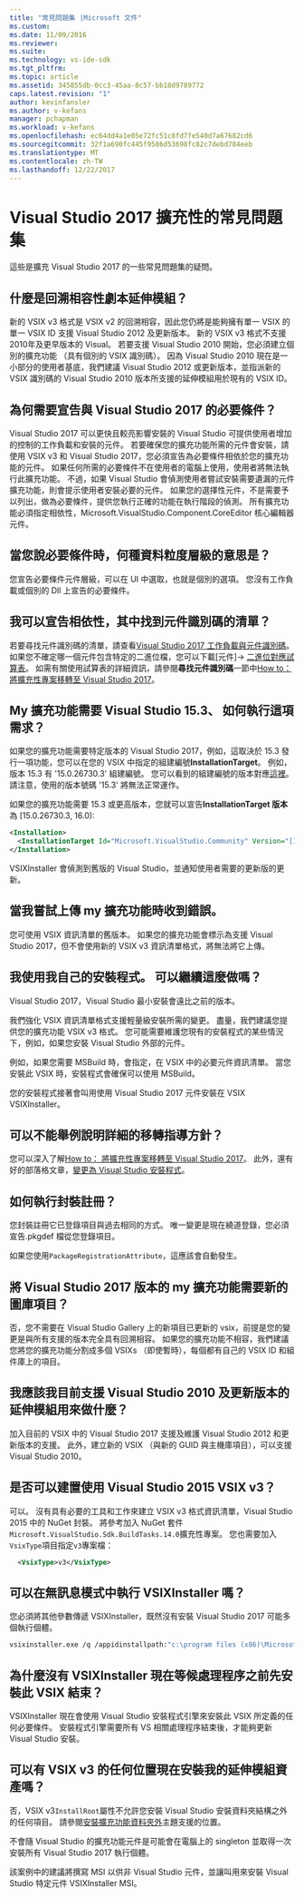 ```yaml
---
title: "常見問題集 |Microsoft 文件"
ms.custom: 
ms.date: 11/09/2016
ms.reviewer: 
ms.suite: 
ms.technology: vs-ide-sdk
ms.tgt_pltfrm: 
ms.topic: article
ms.assetid: 345855db-0cc3-45aa-8c57-bb18d9789772
caps.latest.revision: "1"
author: kevinfansler
ms.author: v-kefans
manager: pchapman
ms.workload: v-kefans
ms.openlocfilehash: ec64dd4a1e05e72fc51c8fd7fe540d7a67682cd6
ms.sourcegitcommit: 32f1a690fc445f9586d53698fc82c7debd784eeb
ms.translationtype: MT
ms.contentlocale: zh-TW
ms.lasthandoff: 12/22/2017
---
```

# <a name="faq-for-visual-studio-2017-extensibility"></a>Visual Studio 2017 擴充性的常見問題集

這些是擴充 Visual Studio 2017 的一些常見問題集的疑問。

## <a name="what-is-the-backwards-compatibility-story-for-extensions"></a>什麼是回溯相容性劇本延伸模組？

新的 VSIX v3 格式是 VSIX v2 的回溯相容，因此您仍將是能夠擁有單一 VSIX 的單一 VSIX ID 支援 Visual Studio 2012 及更新版本。 新的 VSIX v3 格式不支援 2010年及更早版本的 Visual。 若要支援 Visual Studio 2010 開始，您必須建立個別的擴充功能 （具有個別的 VSIX 識別碼）。 因為 Visual Studio 2010 現在是一小部分的使用者基底，我們建議 Visual Studio 2012 或更新版本，並指派新的 VSIX 識別碼的 Visual Studio 2010 版本所支援的延伸模組用於現有的 VSIX ID。

## <a name="why-do-i-need-to-declare-prerequisites-with-visual-studio-2017"></a>為何需要宣告與 Visual Studio 2017 的必要條件？

Visual Studio 2017 可以更快且較亮影響安裝的 Visual Studio 可提供使用者增加的控制的工作負載和安裝的元件。 若要確保您的擴充功能所需的元件會安裝，請使用 VSIX v3 和 Visual Studio 2017，您必須宣告為必要條件相依於您的擴充功能的元件。 如果任何所需的必要條件不在使用者的電腦上使用，使用者將無法執行此擴充功能。 不過，如果 Visual Studio 會偵測使用者嘗試安裝需要遺漏的元件擴充功能，則會提示使用者安裝必要的元件。 如果您的選擇性元件，不是需要予以列出，做為必要條件，提供您執行正確的功能在執行階段的偵測。 所有擴充功能必須指定相依性，Microsoft.VisualStudio.Component.CoreEditor 核心編輯器元件。

## <a name="when-you-say-prerequisite-what-level-of-granularity-do-you-mean"></a>當您說必要條件時，何種資料粒度層級的意思是？

您宣告必要條件元件層級，可以在 UI 中選取，也就是個別的選項。 您沒有工作負載或個別的 Dll 上宣告的必要條件。

## <a name="where-do-i-find-a-list-of-component-ids-so-i-can-declare-dependencies"></a>我可以宣告相依性，其中找到元件識別碼的清單？

若要尋找元件識別碼的清單，請查看[Visual Studio 2017 工作負載與元件識別碼](https://aka.ms/vs2017componentIDs)。 如果您不確定哪一個元件包含特定的二進位檔，您可以下載[元件]-> [二進位對應試算表](https://aka.ms/vs2017componentid-binaries)。 如需有關使用試算表的詳細資訊，請參閱**尋找元件識別碼**一節中[How to： 將擴充性專案移轉至 Visual Studio 2017](how-to-migrate-extensibility-projects-to-visual-studio-2017.md)。

## <a name="my-extension-requires-visual-studio-153-how-do-i-enforce-that-requirement"></a>My 擴充功能需要 Visual Studio 15.3、 如何執行這項需求？

如果您的擴充功能需要特定版本的 Visual Studio 2017，例如，這取決於 15.3 發行一項功能，您可以在您的 VSIX 中指定的組建編號**InstallationTarget**。 例如，版本 15.3 有 '15.0.26730.3' 組建編號。 您可以看到的組建編號的版本對應[這裡](../install/visual-studio-build-numbers-and-release-dates.md)。 請注意，使用的版本號碼 '15.3' 將無法正常運作。

如果您的擴充功能需要 15.3 或更高版本，您就可以宣告**InstallationTarget 版本**為 [15.0.26730.3, 16.0):

```xml
<Installation>
  <InstallationTarget Id="Microsoft.VisualStudio.Community" Version="[15.0.26730.3, 16.0)" />
</Installation>
```

VSIXInstaller 會偵測到舊版的 Visual Studio，並通知使用者需要的更新版的更新。

## <a name="i-keep-getting-an-error-when-i-try-to-upload-my-extension"></a>當我嘗試上傳 my 擴充功能時收到錯誤。

您可使用 VSIX 資訊清單的舊版本。 如果您的擴充功能會標示為支援 Visual Studio 2017，但不會使用新的 VSIX v3 資訊清單格式，將無法將它上傳。

## <a name="i-use-my-own-installer-can-i-continue-to-do-that"></a>我使用我自己的安裝程式。 可以繼續這麼做嗎？

Visual Studio 2017，Visual Studio 最小安裝會遠比之前的版本。

我們強化 VSIX 資訊清單格式支援輕量級安裝所需的變更。 盡量，我們建議您提供您的擴充功能 VSIX v3 格式。 您可能需要維護您現有的安裝程式的某些情況下，例如，如果您安裝 Visual Studio 外部的元件。

例如，如果您需要 MSBuild 時，會指定，在 VSIX 中的必要元件資訊清單。 當您安裝此 VSIX 時，安裝程式會確保可以使用 MSBuild。

您的安裝程式接著會叫用使用 Visual Studio 2017 元件安裝在 VSIX VSIXInstaller。

## <a name="can-you-give-me-more-migration-guidance"></a>可以不能舉例說明詳細的移轉指導方針？

您可以深入了解[How to： 將擴充性專案移轉至 Visual Studio 2017](how-to-migrate-extensibility-projects-to-visual-studio-2017.md)。 此外，還有好的部落格文章，[變更為 Visual Studio 安裝程式](https://blogs.msdn.microsoft.com/heaths/2016/09/15/changes-to-visual-studio-15-setup)。

## <a name="how-do-i-do-package-registration"></a>如何執行封裝註冊？

您封裝註冊它已登錄項目與過去相同的方式。 唯一變更是現在繞道登錄，您必須宣告.pkgdef 檔從您登錄項目。

如果您使用`PackageRegistrationAttribute`，這應該會自動發生。

## <a name="will-i-need-a-new-gallery-entry-for-the-visual-studio-2017-version-of-my-extension"></a>將 Visual Studio 2017 版本的 my 擴充功能需要新的圖庫項目？

否，您不需要在 Visual Studio Gallery 上的新項目已更新的 vsix，前提是您的變更是與所有支援的版本完全具有回溯相容。 如果您的擴充功能不相容，我們建議您將您的擴充功能分割成多個 VSIXs （即使暫時），每個都有自己的 VSIX ID 和組件庫上的項目。

## <a name="what-should-i-do-with-my-extension-that-currently-supports-visual-studio-2010-and-later"></a>我應該我目前支援 Visual Studio 2010 及更新版本的延伸模組用來做什麼？

加入目前的 VSIX 中的 Visual Studio 2017 支援及維護 Visual Studio 2012 和更新版本的支援。 此外，建立新的 VSIX （與新的 GUID 與主機庫項目），可以支援 Visual Studio 2010。

## <a name="can-i-build-a-vsix-v3-with-visual-studio-2015"></a>是否可以建置使用 Visual Studio 2015 VSIX v3？

可以。 沒有具有必要的工具和工作來建立 VSIX v3 格式資訊清單，Visual Studio 2015 中的 NuGet 封裝。 將參考加入 NuGet 套件`Microsoft.VisualStudio.Sdk.BuildTasks.14.0`擴充性專案。 您也需要加入`VsixType`項目指定`v3`專案檔：

```xml
  <VsixType>v3</VsixType>
```

## <a name="can-i-run-the-vsixinstaller-in-quiet-mode"></a>可以在無訊息模式中執行 VSIXInstaller 嗎？

您必須將其他參數傳遞 VSIXInstaller，既然沒有安裝 Visual Studio 2017 可能多個執行個體。

```bash
vsixinstaller.exe /q /appidinstallpath:"c:\program files (x86)\Microsoft Visual Studio\2017\Enterprise\Common7\IDE\devenv.exe" /appidname:"Visual Studio" /logFile:<path to log file> /skuName:Enterprise /skuVersion:15.0.25810.0 "KendoUI.Mvc.VSPackage.vsix"
```

## <a name="why-does-the-vsixinstaller-now-wait-for-processes-to-exit-before-installing-the-vsix"></a>為什麼沒有 VSIXInstaller 現在等候處理程序之前先安裝此 VSIX 結束？

VSIXInstaller 現在會使用 Visual Studio 安裝程式引擎來安裝此 VSIX 所定義的任何必要條件。 安裝程式引擎需要所有 VS 相關處理程序結束後，才能夠更新 Visual Studio 安裝。

## <a name="can-i-now-install-my-extension-assets-to-any-location-with-vsix-v3"></a>可以有 VSIX v3 的任何位置現在安裝我的延伸模組資產嗎？

否，VSIX v3`InstallRoot`屬性不允許您安裝 Visual Studio 安裝資料夾結構之外的任何項目。 請參閱[安裝擴充功能資料夾外](set-install-root.md)主題支援的位置。 

不會隨 Visual Studio 的擴充功能元件是可能會在電腦上的 singleton 並取得一次安裝所有 Visual Studio 2017 執行個體。

該案例中的建議將撰寫 MSI 以供非 Visual Studio 元件，並讓叫用來安裝 Visual Studio 特定元件 VSIXInstaller MSI。